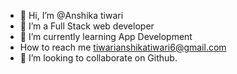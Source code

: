 - 👋 Hi, I’m @Anshika tiwari
- 👀 I’m a Full Stack web developer
- 🌱 I’m currently learning App Development
- How to reach me tiwarianshikatiwari6@gmail.com
- 💞️ I’m looking to collaborate on Github.

<!---
Anshika-9-tiwari/Anshika-9-tiwari is a ✨ special ✨ repository because its `README.md` (this file) appears on your GitHub profile.
You can click the Preview link to take a look at your changes.
--->
